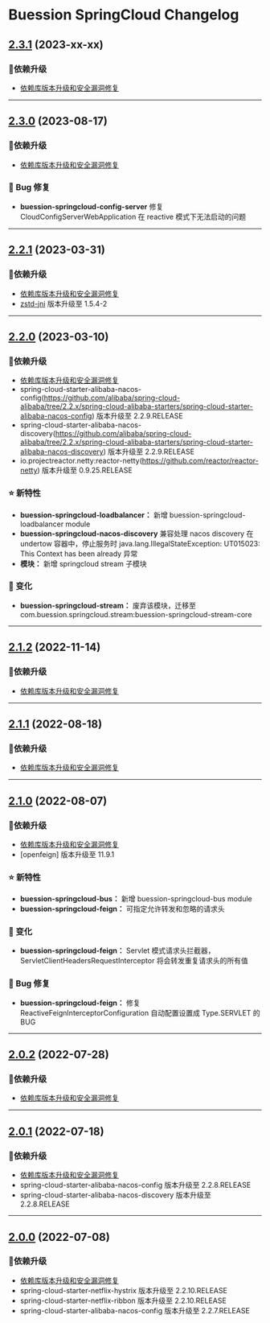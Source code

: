  Buession SpringCloud Changelog
===========================


## [2.3.1](https://github.com/buession/buession-springcloud/releases/tag/v2.3.1) (2023-xx-xx)

### 🔨依赖升级

- [依赖库版本升级和安全漏洞修复](https://github.com/buession/buession-parent/releases/tag/v2.3.1)


---


## [2.3.0](https://github.com/buession/buession-springcloud/releases/tag/v2.3.0) (2023-08-17)

### 🔨依赖升级

- [依赖库版本升级和安全漏洞修复](https://github.com/buession/buession-parent/releases/tag/v2.3.0)


### 🐞 Bug 修复

- **buession-springcloud-config-server** 修复 CloudConfigServerWebApplication 在 reactive 模式下无法启动的问题


---


## [2.2.1](https://github.com/buession/buession-springcloud/releases/tag/v2.2.1) (2023-03-31)

### 🔨依赖升级

- [依赖库版本升级和安全漏洞修复](https://github.com/buession/buession-parent/releases/tag/v2.2.1)
- [zstd-jni](https://github.com/luben/zstd-jni) 版本升级至 1.5.4-2


---


## [2.2.0](https://github.com/buession/buession-springcloud/releases/tag/v2.2.0) (2023-03-10)

### 🔨依赖升级

- [依赖库版本升级和安全漏洞修复](https://github.com/buession/buession-parent/releases/tag/v2.2.0)
- spring-cloud-starter-alibaba-nacos-config(https://github.com/alibaba/spring-cloud-alibaba/tree/2.2.x/spring-cloud-alibaba-starters/spring-cloud-starter-alibaba-nacos-config) 版本升级至 2.2.9.RELEASE
- spring-cloud-starter-alibaba-nacos-discovery(https://github.com/alibaba/spring-cloud-alibaba/tree/2.2.x/spring-cloud-alibaba-starters/spring-cloud-starter-alibaba-nacos-discovery) 版本升级至 2.2.9.RELEASE
- io.projectreactor.netty:reactor-netty(https://github.com/reactor/reactor-netty) 版本升级至 0.9.25.RELEASE


### ⭐ 新特性

- **buession-springcloud-loadbalancer：** 新增 buession-springcloud-loadbalancer module
- **buession-springcloud-nacos-discovery** 兼容处理 nacos discovery 在 undertow 容器中，停止服务时 java.lang.IllegalStateException: UT015023: This Context has been already 异常
- **模块：** 新增 springcloud stream 子模块


### 🔔 变化

- **buession-springcloud-stream：** 废弃该模块，迁移至 com.buession.springcloud.stream:buession-springcloud-stream-core


---


## [2.1.2](https://github.com/buession/buession-springcloud/releases/tag/v2.1.2) (2022-11-14)

### 🔨依赖升级

- [依赖库版本升级和安全漏洞修复](https://github.com/buession/buession-parent/releases/tag/v2.1.2)


---


## [2.1.1](https://github.com/buession/buession-springcloud/releases/tag/v2.1.1) (2022-08-18)

### 🔨依赖升级

- [依赖库版本升级和安全漏洞修复](https://github.com/buession/buession-parent/releases/tag/v2.1.1)


---


## [2.1.0](https://github.com/buession/buession-springcloud/releases/tag/v2.1.0) (2022-08-07)

### 🔨依赖升级

- [依赖库版本升级和安全漏洞修复](https://github.com/buession/buession-parent/releases/tag/v2.1.0)
- [openfeign] 版本升级至 11.9.1


### ⭐ 新特性

- **buession-springcloud-bus：** 新增 buession-springcloud-bus module
- **buession-springcloud-feign：** 可指定允许转发和忽略的请求头


### 🔔 变化

- **buession-springcloud-feign：** Servlet 模式请求头拦截器，ServletClientHeadersRequestInterceptor 将会转发重复请求头的所有值


### 🐞 Bug 修复

- **buession-springcloud-feign：** 修复 ReactiveFeignInterceptorConfiguration 自动配置设置成 Type.SERVLET 的 BUG


---


## [2.0.2](https://github.com/buession/buession-springcloud/releases/tag/v2.0.2) (2022-07-28)

### 🔨依赖升级

- [依赖库版本升级和安全漏洞修复](https://github.com/buession/buession-parent/releases/tag/v2.0.2)


---


## [2.0.1](https://github.com/buession/buession-springcloud/releases/tag/v2.0.1) (2022-07-18)

### 🔨依赖升级

- [依赖库版本升级和安全漏洞修复](https://github.com/buession/buession-parent/releases/tag/v2.0.1)
- spring-cloud-starter-alibaba-nacos-config 版本升级至 2.2.8.RELEASE
- spring-cloud-starter-alibaba-nacos-discovery 版本升级至 2.2.8.RELEASE


---


## [2.0.0](https://github.com/buession/buession-springcloud/releases/tag/v2.0.0) (2022-07-08)

### 🔨依赖升级

- [依赖库版本升级和安全漏洞修复](https://github.com/buession/buession-parent/releases/tag/v2.0.0)
- spring-cloud-starter-netflix-hystrix 版本升级至 2.2.10.RELEASE
- spring-cloud-starter-netflix-ribbon 版本升级至 2.2.10.RELEASE
- spring-cloud-starter-alibaba-nacos-config 版本升级至 2.2.7.RELEASE